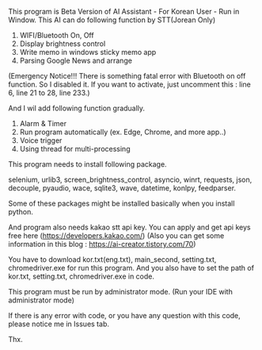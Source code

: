 This program is Beta Version of AI Assistant - For Korean User - Run in Window.
This AI can do following function by STT(Jorean Only)
1. WIFI/Bluetooth On, Off
2. Display brightness control
3. Write memo in windows sticky memo app
4. Parsing Google News and arrange

(Emergency Notice!!! There is something fatal error with Bluetooth on off function. So I disabled it. If you want to activate, just uncomment this : line 6, line 21 to 28, line 233.)

And I wil add following function gradually.
1. Alarm & Timer
2. Run program automatically (ex. Edge, Chrome, and more app..)
3. Voice trigger
4. Using thread for multi-processing


This program needs to install following package.

  selenium, urlib3, screen_brightness_control, asyncio, winrt, requests, json, decouple, pyaudio, wace, sqlite3, wave, datetime, konlpy, feedparser.

Some of these packages might be installed basically when you install python.

And program also needs kakao stt api key. You can apply and get api keys free here (https://developers.kakao.com/)
(Also you can get some information in this blog : https://ai-creator.tistory.com/70)

You have to download kor.txt(eng.txt), main_second, setting.txt, chromedriver.exe for run this program.
And you also have to set the path of kor.txt, setting.txt, chromedriver.exe in code.

This program must be run by administrator mode. (Run your IDE with administrator mode)




If there is any error with code, or you have any question with this code, please notice me in Issues tab.

Thx.
